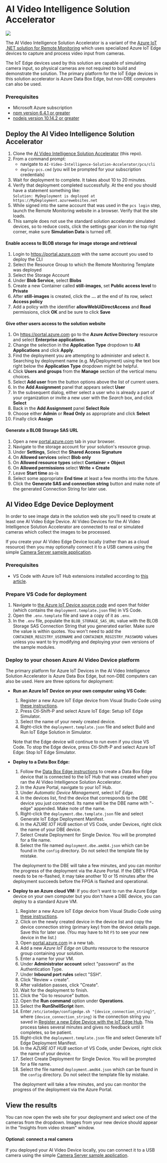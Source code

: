 # AI Video Intelligence Solution Accelerator
![](https://github.com/Azure-Samples/AI-Video-Intelligence-Solution-Accelerator/blob/master/images/Screenshot_Solution_Accelerator.png)

The AI Video Intelligence Solution Accelerator is a variant of the
[Azure IoT .NET solution for Remote Monitoring](https://github.com/Azure/azure-iot-pcs-remote-monitoring-dotnet)
which uses specialized Azure IoT Edge devices to capture and process video input from cameras.

The IoT Edge devices used by this solution are capable of simulating camera input, so physical
cameras are not required to build and demonstrate the solution. The primary platform for 
the IoT Edge devices in this solution accelerator is
Azure Data Box Edge, but non-DBE computers can also be used.

### Prerequisites
* Microsoft Azure subscription
* [npm version 6.4.1 or greater](https://www.npmjs.com/get-npm)
* [nodejs version 10.14.2 or greater](https://nodejs.org)

## Deploy the AI Video Intelligence Solution Accelerator

1. Clone the 
[AI Video Intelligence Solution Accelerator](https://github.com/Azure-Samples/AI-Video-Intelligence-Solution-Accelerator)
(this repo).
1. From a command prompt: 
   * navigate to `AI-Video-Intelligence-Solution-Accelerator/pcs/cli`
   * `deploy-pcs.cmd` (you will be prompted for your subscription credentials)
1. Wait for deployment to complete. It takes about 10 to 20 minutes.
1. Verify that deployment completed successfully.  At the end you should have a statement something 
    like:</br> `Solution: MyDeployment is deployed at https://MyDeployment.azurewebsites.net`
1. While signed into the same account that was used in the `pcs login` step, launch the Remote Monitoring 
website in a browser.  Verify that the site loads.
1. This sample does not use the standard solution accelerator simulated devices, so to reduce costs, 
click the settings gear icon in the top right corner, make sure **Simulation Data** is turned off.

#### Enable access to BLOB storage for image storage and retrieval

1. Login to https://portal.azure.com with the same account you used to deploy the CLI
1. Select the Resource Group to which the Remote Monitoring Template was deployed
1. Select the Storage Account
1. Under **Blob Service**, select **Blobs**
1. Create a new Container called **still-images**, set **Public access level** to **Private**
1. After **still-images** is created, click the **...** at the end of its row, select **Access policy**
1. Add a policy with the identifier **allowWebUiDirectAccess** and **Read** permissions, click **OK** 
and be sure to click **Save**

#### Give other users access to the solution website
1. On https://portal.azure.com go to the **Azure Active Directory** resource and select **Enterprise applications**.
1. Change the selection in the **Application Type** dropdown to **All Applications** and click **Apply**.
1. Find the deployment you are attempting to administer and select it. Searching by deployment name (e.g. MyDeployment) 
    using the text box right below the **Application Type** dropdown might be helpful.
1. Click **Users and groups** from the **Manage** section of the vertical menu choices.
1. Select **Add user** from the button options above the list of current users.
1. In the **Add Assignment** panel that appears select **User**
1. In the subsequent dialog, either select a user who is already a part of your organization or invite a new 
    user with the *Search* box, and click **Select**
1. Back in the **Add Assignment** panel **Select Role**
1. Choose either **Admin** or **Read Only** as appropriate and click **Select**
1. Finally click **Assign**

#### Generate a BLOB Storage SAS URL
1. Open a new [portal.azure.com](https://portal.azure.com) 
    tab in your browser.
2. Navigate to the storage account for your solution's resource group.
3. Under **Settings**, Select the **Shared Access Signature**
4. On **Allowed services** select **Blob only**
5. On **Allowed resource types** select **Container + Object**
1. On **Allowed permissions** select **Write + Create**
1. Leave **Start time** as-is
1. Select some appropriate **End time** at least a few months into the future.
1. Click the **Generate SAS and connection string** button and make note
	of the generated Connection String for later use.

## AI Video Edge Device Deployment

In order to see image data
in the solution web site you'll need to create at least one AI Video Edge Device. 
AI Video Devices for the AI Video Intelligence Solution Accelerator are connected to 
real or simulated cameras which collect the images to be processed. 

If you create your AI Video Edge Device locally (rather than as a cloud resource) then
you may optionally connect it to a USB camera using the simple
[Camera Server sample application](edge-device/UsbCamera/readme.md).

### Prerequisites
* VS Code with Azure IoT Hub extensions installed according to 
[this article](https://docs.microsoft.com/en-us/azure/iot-edge/how-to-vs-code-develop-module).

### Prepare VS Code for deployment
1. Navigate to [the Azure IoT Device source code](edge-device/AIVideoEdgeDevice/EdgeDevice/readme.md)
    and open that folder (which contains the `deployment.template.json` file) in VS Code.
2. Open the `.env.template` file and save a copy of it as `.env`.
3. In the `.env` file, populate the `BLOB_STORAGE_SAS_URL` value with the BLOB Storage SAS
    Connection String that you generated earlier. Make sure the value is within quotes. 
    You won't need to add the `CONTAINER_REGISTRY_USERNAME` and `CONTAINER_REGISTRY_PASSWORD` 
    values unless you want to try modifying and
    deploying your own versions of the sample modules.

### Deploy to your chosen Azure AI Video Device platform
The primary platform for Azure IoT Devices in the AI Video Intelligence Solution Accelerator is
Azure Data Box Edge, but non-DBE computers can also be used. Here are three options for deployment:
* **Run an Azure IoT Device on your own computer using VS Code:** 
    1. Register a new Azure IoT Edge device from Visual Studio Code using 
    [these instructions](https://docs.microsoft.com/en-us/azure/iot-edge/how-to-register-device-vscode).
    1. Press Ctl-Shift-P and select Azure IoT Edge: Setup IoT Edge Simulator.
    3. Select the name of your newly created device.
    4. Right-click the `deployment.template.json` file and select Build and Run IoT Edge
        Solution in Simulator.

    Note that the Edge device will continue to run even if you close VS Code. To stop the Edge device,
    press Ctl-Shift-P and select Azure IoT Edge: Stop IoT Edge Simulator.

*  **Deploy to a Data Box Edge:** 
    1. Follow the 
       [Data Box Edge instructions](https://docs.microsoft.com/en-us/azure/databox-online/data-box-edge-deploy-configure-compute-advanced) 
       to create a Data Box Edge device that is connected to the IoT Hub that was created 
        when you ran the AI Video Intelligence Solution Accelerator. 
    2. In the Azure Portal, navigate to your IoT Hub.
    1. Under *Automatic Device Management*, select *IoT Edge*.
    4. In the devices list, find the device that corresponds to the DBE device you
        just connected. Its name will be the DBE name with "-edge" appended. Make note of the name.
    3. Right-click the `deployment.dbe.template.json` file and select Generate IoT Edge Deployment Manifest.
    8. In the *AZURE IOT HUB* section of VS Code, under Devices, right click the name of your DBE device.
    7. Select Create Deployment for Single Device. You will be prompted for a file name.
    8. Select the file named `deployment.dbe.amd64.json` which can be found in the `config` directory.
        Do not select the template file by mistake.
    
    The deployment to the DBE will take a few minutes, and you can monitor the progress of the deployment via the 
    Azure Portal. If the DBE's FPGA needs to be re-flashed, it may take another 10 or 15 minutes after the 
    deployment succeeds before the FPGA is flashed and operational.

* **Deploy to an Azure cloud VM:** If you don't want to run the Azure Edge device on your own computer but
    you don't have a DBE device, you can deploy to a standard Azure VM.

    1. Register a new Azure IoT Edge device from Visual Studio Code using 
    [these instructions](https://docs.microsoft.com/en-us/azure/iot-edge/how-to-register-device-vscode).
    1. Click on the newly created device in the device list and copy the device connection string
       (primary key) from the device details page. Save this for later use. (You may have to hit
        `F5` to see your new device in the list.)
    1. Open [portal.azure.com](https://portal.azure.com) in a new tab.
    2. Add a new *Azure IoT Edge on Ubuntu* resource to the resource group containing your solution.
    3. Enter a name for your VM.
    3. Under **Administrator account** select "password" as the Authentication Type.
    4. Under **Inbound port rules** select "SSH".
    3. Click "Review + create".
    7. After validation passes, click "Create".
    6. Wait for the deployment to finish.
    8. Click the "Go to resource" button.
    9. Open the **Run command** option under **Operations**.
    10. Select the **RunShellScript** item.
    11. Enter `/etc/iotedge/configedge.sh "{device_connection_string}"`, where
        `{device_connection_string}` is the connection string you saved in
        [Register a new Edge Device with the IoT Edge Hub](#register-a-new-edge-device-with-the-iot-edge-hub). This process takes several minutes and gives no feedback until it completes,
        so be patient.
    3. Right-click the `deployment.template.json` file and select Generate IoT Edge Deployment Manifest.
    8. In the *AZURE IOT HUB* section of VS Code, under Devices, right click the name of your device.
    7. Select Create Deployment for Single Device. You will be prompted for a file name.
    8. Select the file named `deployment.amd64.json` which can be found in the `config` directory.
        Do not select the template file by mistake.

    The deployment will take a few minutes, and you can monitor the progress of the deployment via the 
    Azure Portal.

## View the results

You can now open the web site for your deployment and select one of the cameras from the dropdown.
Images from your new device should appear in the "Insights from video stream" window.

#### Optional: connect a real camera
If you deployed your AI Video Device locally, you can connect it to a USB camera using the simple
[Camera Server sample application](edge-device/UsbCamera/readme.md).


